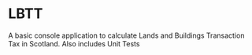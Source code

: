# LBTT

A basic console application to calculate Lands and Buildings Transaction Tax in Scotland.
Also includes Unit Tests
